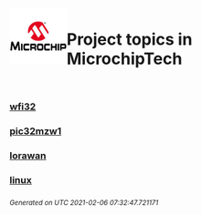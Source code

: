 <img align="left" width="100" height="100" src="logo.jpg">

# Project topics in MicrochipTech<br/><br/>

### [wfi32](wfi32)
### [pic32mzw1](pic32mzw1)
### [lorawan](lorawan)
### [linux](linux)


<sub><i>Generated on UTC 2021-02-06 07:32:47.721171</i></sub>
